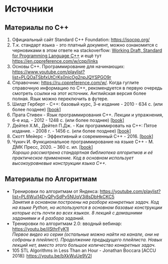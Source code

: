# Источники

## Материалы по С++

1. Официальный сайт Standard C++ Foundation: https://isocpp.org/
2. Т.к. стандарт языка - это платный документ, можно ознакомится с черновиками в этом ответе на stackoverflow: [Working Draft, Standard for Programming Language C++](https://stackoverflow.com/questions/81656/where-do-i-find-the-current-c-or-c-standard-documents/4653479#4653479) и ещё тут https://en.cppreference.com/w/cpp/links
3. Основы C++. Программирование для начинающих: https://www.youtube.com/playlist?list=PLQOaTSbfxUtCrKs0nicOg2npJQYSPGO9r
4. Справочник: https://ru.cppreference.com/w/. Когда гуглите справочную информацию по С++, рекомендуется в первую очередь смотреть ссылки на этот источник. Английская версия более полная. Язык можно переключить в футере.
5. Шилдт Герберт - С++: базовый курс, 3-е издание - 2010 - 634 с. (или более позднее) [[book]](./books)
6. Прата Стивен - Язык программирования С++. Лекции и упражнения, 6-е изд. - 2012 - 1248 с. (или более позднее) [[book]](./books)
7. Дейтел Х.М., Дейтел П.Дж. - Как программировать на С++: Пятое издание. - 2008 г. - 1456 с.  (или более позднее) [[book]](./books)
8. Скотт Мейерс - Эффективный и современный С++ - 2016. [[book]](./books)
9. Чукич И. Функциональное программирование на языке C++ - М. ДМК Пресс, 2020. – 360 с. ил. [[book]](./books)  
   *Хорошо рассмотрена стандартная библиотека алгоритмов и её практическое применение. Код в основном использует высокоуровневые конструкции языка С++.*



## Материалы по Алгоритмам

- Тренировки по алгоритмам от Яндекса: https://youtube.com/playlist?list=PL6Wui14DvQPySdPv5NUqV3i8sDbHkCKC5  
  *Занятия в основном построены на разборе конкретных задач. Код на языке Python, но используются в основном базовые конструкции которые есть почти во всех языках. 8 лекций с домашними заданиями и 4 разбора заданий.*
- Тренировки по алгоритмам 2.0: вводный вебинар: https://youtu.be/iISthrFyK1I  
  *Первое видео из серии (остальные можно найти на канале, они не собраны в плейлист). Продолжение предыдущего плейлиста. Новых лекций нет, вместо этого большое количество конкретных задач.*
- 105 STL Algorithms in Less Than an Hour - Jonathan Boccara [ACCU 2018]: https://youtu.be/bXkWuUe9V2I
